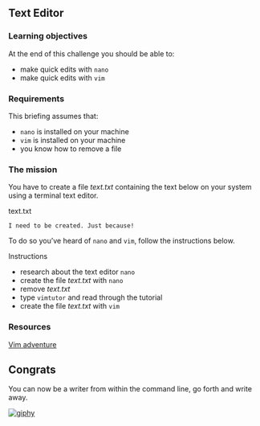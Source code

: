 ## Text Editor

### Learning objectives

At the end of this challenge you should be able to:

- make quick edits with `nano`
- make quick edits with `vim`

### Requirements

This briefing assumes that:

- `nano` is installed on your machine
- `vim` is installed on your machine
- you know how to remove a file

### The mission

You have to create a file _text.txt_ containing the text below on your system using a terminal text editor.

text.txt

`I need to be created. Just because!`

To do so you’ve heard of `nano` and `vim`, follow the instructions below.

Instructions

- research about the text editor `nano`
- create the file _text.txt_ with `nano`
- remove _text.txt_
- type `vimtutor` and read through the tutorial
- create the file _text.txt_ with `vim`

### Resources

[Vim adventure](https://vim-adventures.com/)

## Congrats

You can now be a writer from within the command line, go forth and write away.

[![giphy](https://camo.githubusercontent.com/f184a1144dca14ef2abddfae5f02a1f5b2d91523e80560b5dfdc08af34d18147/68747470733a2f2f6d656469612e67697068792e636f6d2f6d656469612f69465533365677585564324f3433676463722f67697068792e676966)](https://camo.githubusercontent.com/f184a1144dca14ef2abddfae5f02a1f5b2d91523e80560b5dfdc08af34d18147/68747470733a2f2f6d656469612e67697068792e636f6d2f6d656469612f69465533365677585564324f3433676463722f67697068792e676966)
